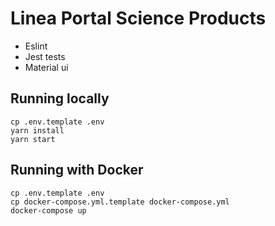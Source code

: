 # Linea Portal Science Products

- Eslint
- Jest tests
- Material ui

## Running locally

```
cp .env.template .env
yarn install
yarn start
```


## Running with Docker

```
cp .env.template .env
cp docker-compose.yml.template docker-compose.yml
docker-compose up
```